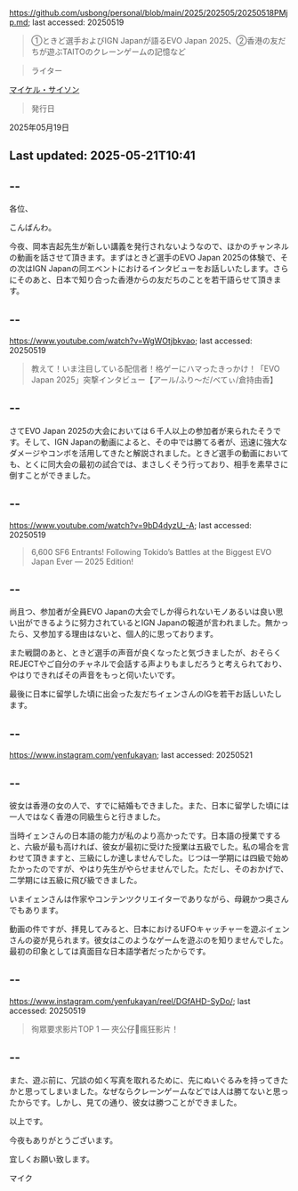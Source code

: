 https://github.com/usbong/personal/blob/main/2025/202505/20250518PMjp.md; last accessed: 20250519

> ①ときど選手およびIGN Japanが語るEVO Japan 2025、②香港の友だちが遊ぶTAITOのクレーンゲームの記憶など
 
> ライター

[マイケル・サイソン](https://www.linkedin.com/in/michaelsyson/)

> 発行日

2025年05月19日

## Last updated: 2025-05-21T10:41

## --

各位、

こんばんわ。

今夜、岡本吉起先生が新しい講義を発行されないようなので、ほかのチャンネルの動画を話させて頂きます。まずはときど選手のEVO Japan 2025の体験で、その次はIGN Japanの同エベントにおけるインタビューをお話しいたします。さらにそのあと、日本で知り合った香港からの友だちのことを若干語らせて頂きます。

## --

https://www.youtube.com/watch?v=WgWOtjbkvao; last accessed: 20250519

> 教えて！いま注目している配信者！格ゲーにハマったきっかけ！「EVO Japan 2025」突撃インタビュー【アール/ふり～だ/べてぃ/倉持由香】 

## --

さてEVO Japan 2025の大会においては６千人以上の参加者が来られたそうです。そして、IGN Japanの動画によると、その中では勝てる者が、迅速に強大なダメージやコンボを活用してきたと解説されました。ときど選手の動画においても、とくに同大会の最初の試合では、まさしくそう行っており、相手を素早さに倒すことができました。

## --

https://www.youtube.com/watch?v=9bD4dyzU_-A; last accessed: 20250519

> 6,600 SF6 Entrants! Following Tokido’s Battles at the Biggest EVO Japan Ever — 2025 Edition! 

## --

尚且つ、参加者が全員EVO Japanの大会でしか得られないモノあるいは良い思い出ができるように努力されているとIGN Japanの報道が言われました。無かったら、又参加する理由はないと、個人的に思っております。

また戦闘のあと、ときど選手の声音が良くなったと気づきましたが、おそらくREJECTやご自分のチャネルで会話する声よりもましだろうと考えられており、やはりできればその声音をもっと伺いたいです。

最後に日本に留学した頃に出会った友だちイェンさんのIGを若干お話しいたします。

## --

https://www.instagram.com/yenfukayan; last accessed: 20250521

## --

彼女は香港の女の人で、すでに結婚もできました。また、日本に留学した頃には一人ではなく香港の同級生らと行きました。

当時イェンさんの日本語の能力が私のより高かったです。日本語の授業ですると、六級が最も高ければ、彼女が最初に受けた授業は五級でした。私の場合を言わせて頂きますと、三級にしか達しませんでした。じつは一学期には四級で始めたかったのですが、やはり先生がやらせませんでした。ただし、そのおかげで、二学期には五級に飛び級できました。

いまイェンさんは作家やコンテンツクリエイターでありながら、母親かつ奥さんでもあります。

動画の件ですが、拝見してみると、日本におけるUFOキャッチャーを遊ぶイェンさんの姿が見られます。彼女はこのようなゲームを遊ぶのを知りませんでした。最初の印象としては真面目な日本語学者だったからです。

## --

https://www.instagram.com/yenfukayan/reel/DGfAHD-SyDo/; last accessed: 20250519

> 徇眾要求影片TOP 1 — 夾公仔🧸瘋狂影片！

## --

また、遊ぶ前に、冗談の如く写真を取れるために、先にぬいぐるみを持ってきたかと思ってしまいました。なぜならクレーンゲームなどでは人は勝てないと思ったからです。しかし、見ての通り、彼女は勝つことができました。

以上です。

今夜もありがとうございます。

宜しくお願い致します。

マイク
